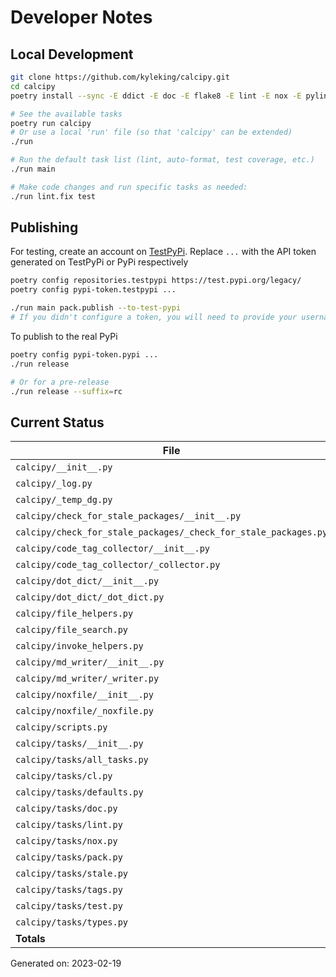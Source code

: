 # Developer Notes

## Local Development

```sh
git clone https://github.com/kyleking/calcipy.git
cd calcipy
poetry install --sync -E ddict -E doc -E flake8 -E lint -E nox -E pylint -E stale -E tags -E test -E types

# See the available tasks
poetry run calcipy
# Or use a local 'run' file (so that 'calcipy' can be extended)
./run

# Run the default task list (lint, auto-format, test coverage, etc.)
./run main

# Make code changes and run specific tasks as needed:
./run lint.fix test
```

## Publishing

For testing, create an account on [TestPyPi](https://test.pypi.org/legacy/). Replace `...` with the API token generated on TestPyPi or PyPi respectively

```sh
poetry config repositories.testpypi https://test.pypi.org/legacy/
poetry config pypi-token.testpypi ...

./run main pack.publish --to-test-pypi
# If you didn't configure a token, you will need to provide your username and password to publish
```

To publish to the real PyPi

```sh
poetry config pypi-token.pypi ...
./run release

# Or for a pre-release
./run release --suffix=rc
```

## Current Status

<!-- {cts} COVERAGE -->
| File                                                            |   Statements |   Missing |   Excluded | Coverage   |
|-----------------------------------------------------------------|--------------|-----------|------------|------------|
| `calcipy/__init__.py`                                           |            2 |         0 |          0 | 100.0%     |
| `calcipy/_log.py`                                               |            2 |         0 |          0 | 100.0%     |
| `calcipy/_temp_dg.py`                                           |            9 |         9 |          0 | 0.0%       |
| `calcipy/check_for_stale_packages/__init__.py`                  |            4 |         4 |          0 | 0.0%       |
| `calcipy/check_for_stale_packages/_check_for_stale_packages.py` |          111 |       111 |          0 | 0.0%       |
| `calcipy/code_tag_collector/__init__.py`                        |            4 |         4 |          0 | 0.0%       |
| `calcipy/code_tag_collector/_collector.py`                      |          127 |       127 |          0 | 0.0%       |
| `calcipy/dot_dict/__init__.py`                                  |            4 |         4 |          0 | 0.0%       |
| `calcipy/dot_dict/_dot_dict.py`                                 |            8 |         8 |          0 | 0.0%       |
| `calcipy/file_helpers.py`                                       |          116 |        46 |          6 | 60.3%      |
| `calcipy/file_search.py`                                        |           37 |        21 |          2 | 43.2%      |
| `calcipy/invoke_helpers.py`                                     |           10 |         1 |          0 | 90.0%      |
| `calcipy/md_writer/__init__.py`                                 |            4 |         2 |          0 | 50.0%      |
| `calcipy/md_writer/_writer.py`                                  |           94 |         7 |          0 | 92.6%      |
| `calcipy/noxfile/__init__.py`                                   |            4 |         4 |          0 | 0.0%       |
| `calcipy/noxfile/_noxfile.py`                                   |           67 |        67 |          2 | 0.0%       |
| `calcipy/scripts.py`                                            |            7 |         7 |          0 | 0.0%       |
| `calcipy/tasks/__init__.py`                                     |            0 |         0 |          0 | 100.0%     |
| `calcipy/tasks/all_tasks.py`                                    |           44 |        44 |          0 | 0.0%       |
| `calcipy/tasks/cl.py`                                           |           28 |        28 |          0 | 0.0%       |
| `calcipy/tasks/defaults.py`                                     |            9 |         0 |          0 | 100.0%     |
| `calcipy/tasks/doc.py`                                          |           37 |        37 |          5 | 0.0%       |
| `calcipy/tasks/lint.py`                                         |           51 |        51 |          0 | 0.0%       |
| `calcipy/tasks/nox.py`                                          |            8 |         8 |          0 | 0.0%       |
| `calcipy/tasks/pack.py`                                         |           26 |        26 |          0 | 0.0%       |
| `calcipy/tasks/stale.py`                                        |            7 |         7 |          0 | 0.0%       |
| `calcipy/tasks/tags.py`                                         |           14 |        14 |          0 | 0.0%       |
| `calcipy/tasks/test.py`                                         |           37 |         1 |          2 | 97.3%      |
| `calcipy/tasks/types.py`                                        |           15 |         0 |          0 | 100.0%     |
| **Totals**                                                      |          886 |       638 |         17 | 28.0%      |

Generated on: 2023-02-19
<!-- {cte} -->
